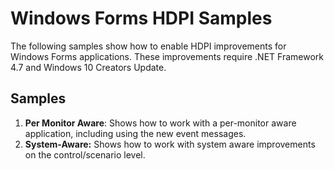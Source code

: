 # Windows Forms HDPI Samples

The following samples show how to enable HDPI improvements for Windows Forms applications. These improvements require .NET Framework 4.7 and Windows 10 Creators Update.

## Samples

1. **Per Monitor Aware**: Shows how to work with a per-monitor aware application, including using the new event messages. 
2. **System-Aware:** Shows how to work with system aware improvements on the control/scenario level. 